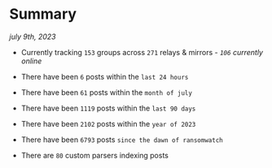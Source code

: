 
# Summary
_july 9th, 2023_

- Currently tracking `153` groups across `271` relays & mirrors - _`106` currently online_

- There have been `6` posts within the `last 24 hours`

- There have been `61` posts within the `month of july`

- There have been `1119` posts within the `last 90 days`

- There have been `2102` posts within the `year of 2023`

- There have been `6793` posts `since the dawn of ransomwatch`

- There are `80` custom parsers indexing posts
